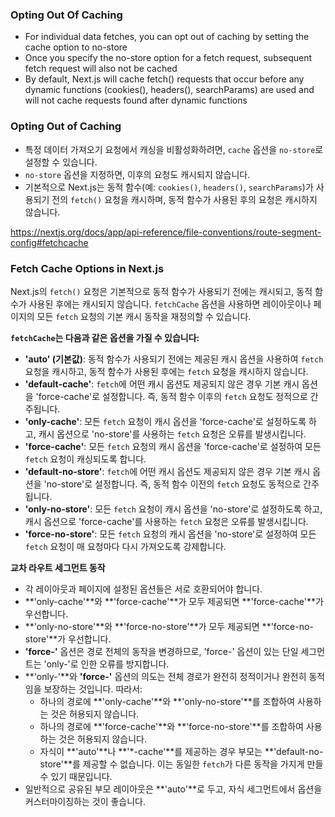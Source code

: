 ### Opting Out Of Caching

- For individual data fetches, you can opt out of caching by setting the cache option to no-store
- Once you specify the no-store option for a fetch request, subsequent fetch request will also not be cached
- By default, Next.js will cache fetch() requests that occur before any dynamic functions (cookies(), headers(), searchParams) are used and will not cache requests found after dynamic functions

### Opting Out of Caching

- 특정 데이터 가져오기 요청에서 캐싱을 비활성화하려면, `cache` 옵션을 `no-store`로 설정할 수 있습니다.
- `no-store` 옵션을 지정하면, 이후의 요청도 캐시되지 않습니다.
- 기본적으로 Next.js는 동적 함수(예: `cookies()`, `headers()`, `searchParams`)가 사용되기 전의 `fetch()` 요청을 캐시하며, 동적 함수가 사용된 후의 요청은 캐시하지 않습니다.

https://nextjs.org/docs/app/api-reference/file-conventions/route-segment-config#fetchcache

### Fetch Cache Options in Next.js

Next.js의 `fetch()` 요청은 기본적으로 동적 함수가 사용되기 전에는 캐시되고, 동적 함수가 사용된 후에는 캐시되지 않습니다. `fetchCache` 옵션을 사용하면 레이아웃이나 페이지의 모든 `fetch` 요청의 기본 캐시 동작을 재정의할 수 있습니다.

**`fetchCache`는 다음과 같은 옵션을 가질 수 있습니다:**

- **'auto' (기본값)**: 동적 함수가 사용되기 전에는 제공된 캐시 옵션을 사용하여 `fetch` 요청을 캐시하고, 동적 함수가 사용된 후에는 `fetch` 요청을 캐시하지 않습니다.
- **'default-cache'**: `fetch`에 어떤 캐시 옵션도 제공되지 않은 경우 기본 캐시 옵션을 'force-cache'로 설정합니다. 즉, 동적 함수 이후의 `fetch` 요청도 정적으로 간주됩니다.
- **'only-cache'**: 모든 `fetch` 요청이 캐시 옵션을 'force-cache'로 설정하도록 하고, 캐시 옵션으로 'no-store'를 사용하는 `fetch` 요청은 오류를 발생시킵니다.
- **'force-cache'**: 모든 `fetch` 요청의 캐시 옵션을 'force-cache'로 설정하여 모든 `fetch` 요청이 캐싱되도록 합니다.
- **'default-no-store'**: `fetch`에 어떤 캐시 옵션도 제공되지 않은 경우 기본 캐시 옵션을 'no-store'로 설정합니다. 즉, 동적 함수 이전의 `fetch` 요청도 동적으로 간주됩니다.
- **'only-no-store'**: 모든 `fetch` 요청이 캐시 옵션을 'no-store'로 설정하도록 하고, 캐시 옵션으로 'force-cache'를 사용하는 `fetch` 요청은 오류를 발생시킵니다.
- **'force-no-store'**: 모든 `fetch` 요청의 캐시 옵션을 'no-store'로 설정하여 모든 `fetch` 요청이 매 요청마다 다시 가져오도록 강제합니다.

**교차 라우트 세그먼트 동작**

- 각 레이아웃과 페이지에 설정된 옵션들은 서로 호환되어야 합니다.
- **'only-cache'**와 **'force-cache'**가 모두 제공되면 **'force-cache'**가 우선합니다.
- **'only-no-store'**와 **'force-no-store'**가 모두 제공되면 **'force-no-store'**가 우선합니다.
- **'force-'** 옵션은 경로 전체의 동작을 변경하므로, 'force-' 옵션이 있는 단일 세그먼트는 'only-'로 인한 오류를 방지합니다.
- **'only-'**와 **'force-'** 옵션의 의도는 전체 경로가 완전히 정적이거나 완전히 동적임을 보장하는 것입니다. 따라서:
  - 하나의 경로에 **'only-cache'**와 **'only-no-store'**를 조합하여 사용하는 것은 허용되지 않습니다.
  - 하나의 경로에 **'force-cache'**와 **'force-no-store'**를 조합하여 사용하는 것은 허용되지 않습니다.
  - 자식이 **'auto'**나 **'\*-cache'**를 제공하는 경우 부모는 **'default-no-store'**를 제공할 수 없습니다. 이는 동일한 `fetch`가 다른 동작을 가지게 만들 수 있기 때문입니다.
- 일반적으로 공유된 부모 레이아웃은 **'auto'**로 두고, 자식 세그먼트에서 옵션을 커스터마이징하는 것이 좋습니다.

